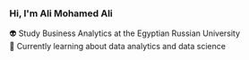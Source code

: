 ### Hi, I'm Ali Mohamed Ali

👽 Study Business Analytics at the Egyptian Russian University <br/>
🧐 Currently learning about data analytics and data science <br/>
